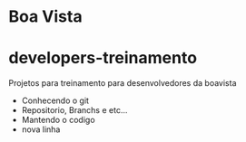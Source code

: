 # Boa Vista
# developers-treinamento
 
Projetos para treinamento para desenvolvedores da boavista

- Conhecendo o git
- Repositorio, Branchs e etc...
- Mantendo o codigo
- nova linha
